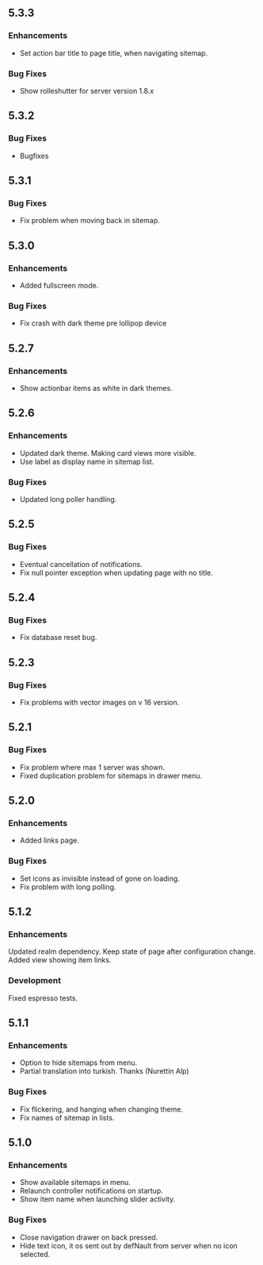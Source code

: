 ## 5.3.3

### Enhancements 
* Set action bar title to page title, when navigating sitemap. 

### Bug Fixes
* Show rolleshutter for server version 1.8.x

## 5.3.2

### Bug Fixes
* Bugfixes


## 5.3.1

### Bug Fixes
* Fix problem when moving back in sitemap.


## 5.3.0

### Enhancements
* Added fullscreen mode.

### Bug Fixes
* Fix crash with dark theme pre lollipop device 


## 5.2.7

### Enhancements
* Show actionbar items as white in dark themes. 


## 5.2.6

### Enhancements
* Updated dark theme. Making card views more visible.
* Use label as display name in sitemap list.

### Bug Fixes
* Updated long poller handling.


## 5.2.5

### Bug Fixes
* Eventual cancellation of notifications.
* Fix null pointer exception when updating page with no title.
 
## 5.2.4

### Bug Fixes
* Fix database reset bug.


## 5.2.3

### Bug Fixes
* Fix problems with vector images on v 16 version.


## 5.2.1

### Bug Fixes
* Fix problem where max 1 server was shown.
* Fixed duplication problem for sitemaps in drawer menu.


## 5.2.0

### Enhancements
* Added links page.

### Bug Fixes
* Set icons as invisible instead of gone on loading.
* Fix problem with long polling.


## 5.1.2

### Enhancements
Updated realm dependency.
Keep state of page after configuration change.
Added view showing item links.

### Development
Fixed espresso tests.


## 5.1.1

### Enhancements
* Option to hide sitemaps from menu.
* Partial translation into turkish. Thanks (Nurettin Alp)

### Bug Fixes
* Fix flickering, and hanging when changing theme.
* Fix names of sitemap in lists.

## 5.1.0

### Enhancements
* Show available sitemaps in menu.
* Relaunch controller notifications on startup.
* Show item name when launching slider activity.

### Bug Fixes
* Close navigation drawer on back pressed.
* Hide text icon, it os sent out by defNault from server when no icon selected.